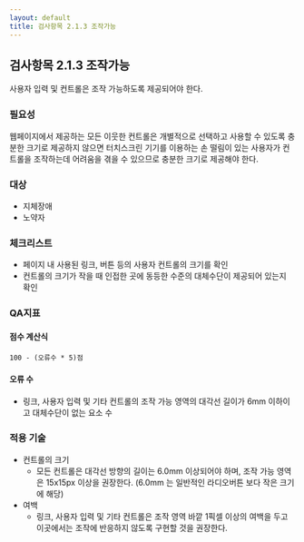 ```yaml
---
layout: default
title: 검사항목 2.1.3 조작가능
---
```


## 검사항목 2.1.3 조작가능
사용자 입력 및 컨트롤은 조작 가능하도록 제공되어야 한다.

### 필요성
웹페이지에서 제공하는 모든 이웃한 컨트롤은 개별적으로 선택하고 사용할 수 있도록 충분한 크기로 제공하지 않으면 터치스크린 기기를 이용하는 손 떨림이 있는 사용자가 컨트롤을 조작하는데 어려움을 겪을 수 있으므로 충분한 크기로 제공해야 한다.

### 대상
* 지체장애
* 노약자

### 체크리스트
* 페이지 내 사용된 링크, 버튼 등의 사용자 컨트롤의 크기를 확인
* 컨트롤의 크기가 작을 때 인접한 곳에 동등한 수준의 대체수단이 제공되어 있는지 확인


### QA지표
#### 점수 계산식
```
100 - (오류수 * 5)점
```

#### 오류 수
* 링크, 사용자 입력 및 기타 컨트롤의 조작 가능 영역의 대각선 길이가 6mm 이하이고 대체수단이 없는 요소 수


### 적용 기술
* 컨트롤의 크기
  * 모든 컨트롤은 대각선 방향의 길이는 6.0mm 이상되어야 하며, 조작 가능 영역은 15x15px 이상을 권장한다. (6.0mm 는 일반적인 라디오버튼 보다 작은 크기에 해당)
* 여백
  * 링크, 사용자 입력 및 기타 컨트롤은 조작 영역 바깥 1픽셀 이상의 여백을 두고 이곳에서는 조작에 반응하지 않도록 구현할 것을 권장한다.
